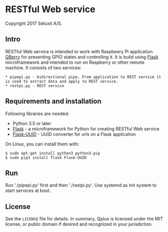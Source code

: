 
 RESTful Web service
===================================================

Copyright 2017 Seluxit A/S.

Intro
-----------------------
RESTful Web service is intended to work with Raspbeery Pi application [QBerry][qberry-git] for presenting GPIO states and
controlling it. It is build using [Flask][flask-org] microframework and intended to run on Raspberry or other remote
machine. It consists of two services: 

    * pipepi.py - bidirectional pipe. From application to REST service it is used to extract data and apply to REST service.     
    * restpi.py - REST service 

[qberry-git]: https://github.com/Seluxit/qberry 
[flask-org]: http://flask.pocoo.org/
[flask-uuid]: https://github.com/wbolster/flask-uuid


Requirements and installation  
-----------------------

Following libraries are needed:

  * Python 3.5 or later 
  * [Flask][flask-org] - a microframework for Python for creating RESTful Web service 
  * [Flask-UUID][flask-uuid] - UUID converter for urls on a Flask application


On Linux, you can install them with:

    $ sudo apt-get install python3 python3-pip
    $ sudo pip3 install flask Flask-UUID


## Run 

Run './pipepi.py' first and then './restpi.py'. Use systemd as init system to start services at boot.

## License

See the `LICENSE` file for details. In summary, Qplus is licensed under the
MIT license, or public domain if desired and recognized in your jurisdiction.
